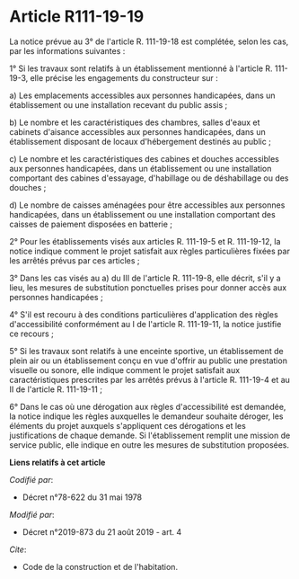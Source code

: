 # Article R111-19-19

La notice prévue au 3° de l'article R. 111-19-18 est complétée, selon les cas, par les informations suivantes :

1° Si les travaux sont relatifs à un établissement mentionné à l'article R. 111-19-3, elle précise les engagements du
constructeur sur :

a) Les emplacements accessibles aux personnes handicapées, dans un établissement ou une installation recevant du public
assis ;

b) Le nombre et les caractéristiques des chambres, salles d'eaux et cabinets d'aisance accessibles aux personnes handicapées,
dans un établissement disposant de locaux d'hébergement destinés au public ;

c) Le nombre et les caractéristiques des cabines et douches accessibles aux personnes handicapées, dans un établissement ou
une installation comportant des cabines d'essayage, d'habillage ou de déshabillage ou des douches ;

d) Le nombre de caisses aménagées pour être accessibles aux personnes handicapées, dans un établissement ou une installation
comportant des caisses de paiement disposées en batterie ;

2° Pour les établissements visés aux articles R. 111-19-5 et R. 111-19-12, la notice indique comment le projet satisfait aux
règles particulières fixées par les arrêtés prévus par ces articles ;

3° Dans les cas visés au a) du III de l'article R. 111-19-8, elle décrit, s'il y a lieu, les mesures de substitution
ponctuelles prises pour donner accès aux personnes handicapées ;

4° S'il est recouru à des conditions particulières d'application des règles d'accessibilité conformément au I de l'article R.
111-19-11, la notice justifie ce recours ;

5° Si les travaux sont relatifs à une enceinte sportive, un établissement de plein air ou un établissement conçu en vue
d'offrir au public une prestation visuelle ou sonore, elle indique comment le projet satisfait aux caractéristiques
prescrites par les arrêtés prévus à l'article R. 111-19-4 et au II de l'article R. 111-19-11 ;

6° Dans le cas où une dérogation aux règles d'accessibilité est demandée, la notice indique les règles auxquelles le
demandeur souhaite déroger, les éléments du projet auxquels s'appliquent ces dérogations et les justifications de chaque
demande. Si l'établissement remplit une mission de service public, elle indique en outre les mesures de substitution
proposées.

**Liens relatifs à cet article**

_Codifié par_:

  - Décret n°78-622 du 31 mai 1978

_Modifié par_:

  - Décret n°2019-873 du 21 août 2019 - art. 4

_Cite_:

  - Code de la construction et de l'habitation.
